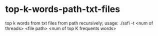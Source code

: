 # top-k-words-path-txt-files
top k words from txt files from path recursively; usage: ./ssfi -t &lt;num of threads> &lt;file path> &lt;num of top K frequents words>
